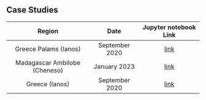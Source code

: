## Case Studies

| Region | Date | Jupyter notebook Link |
|:--------------------:|:-----------------:|:-----------------:|
| Greece Palams (Ianos) | September 2020 | <a href="https://nbviewer.org/github/kleok/FLOODPY/blob/main/notebooks/Floodpy_Palamas_Sep_2020.ipynb" target="_blank">link</a> |
| Madagascar Ambilobe (Cheneso) | January 2023 | <a href="https://nbviewer.org/github/kleok/FLOODPY/blob/main/notebooks/Floodpy_Ambilobe_Jan_2023.ipynb" target="_blank">link</a> |
| Greece (Ianos) | September 2020 | <a href="https://nbviewer.org/github/kleok/FLOODPY/blob/main/notebooks/Floodpy_Farahalana_Jan_2023.ipynb" target="_blank">link</a> |
